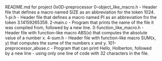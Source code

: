 README.md for project 0x0D-preprocessor
0-object_like_macro.h - Header file that defines a macro named SIZE as an abbreviation for the token 1024.
1-pi.h - Header file that defines a macro named PI as an abbreviation fro the token 3.14159265359.
2-main.c - Program that prints the name of the file it was compiled from, followed by a new line.
3-function_like_macro.h - Header file with function-like macro ABS(x) that computes the absolute value of a number x.
4-sum.h - Header file with function-like macro SUM(x, y) that computes the sume of the numbers x and y.
101-preprocessor_abuse.c - Program that can print Hello, Holberton, followed by a new line - using only one line of code with 32 characters in the file.
